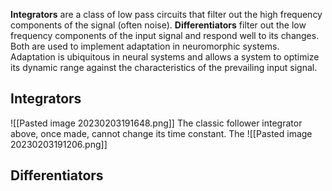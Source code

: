 **Integrators** are a class of low pass circuits that filter out the high frequency components of the signal (often noise). **Differentiators** filter out the low frequency components of the input signal and respond well to its changes. Both are used to implement adaptation in neuromorphic systems. Adaptation is ubiquitous in neural systems and allows a system to optimize its dynamic range against the characteristics of the prevailing input signal.

## Integrators
![[Pasted image 20230203191648.png]]
The classic follower integrator above, once made, cannot change its time constant. The 
![[Pasted image 20230203191206.png]]


## Differentiators


